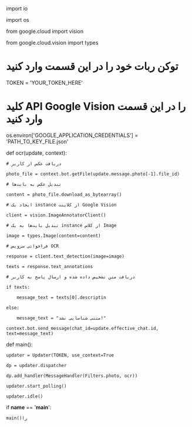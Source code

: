 import io

import os

from google.cloud import vision

from google.cloud.vision import types

# توکن ربات خود را در این قسمت وارد کنید

TOKEN = 'YOUR_TOKEN_HERE'

# کلید API Google Vision را در این قسمت وارد کنید

os.environ['GOOGLE_APPLICATION_CREDENTIALS'] = 'PATH_TO_KEY_FILE.json'

def ocr(update, context):

    # دریافت عکس از کاربر

    photo_file = context.bot.getFile(update.message.photo[-1].file_id)

    # تبدیل عکس به بایت‌ها

    content = photo_file.download_as_bytearray()

    # ایجاد یک instance از کلاینت Google Vision

    client = vision.ImageAnnotatorClient()

    # تبدیل بایت‌ها به یک instance از کلاس Image

    image = types.Image(content=content)

    # فراخوانی سرویس OCR

    response = client.text_detection(image=image)

    texts = response.text_annotations

    # دریافت متن تشخیص داده شده و ارسال پاسخ به کاربر

    if texts:

        message_text = texts[0].descriptin

    else:

        message_text = "متنی شناسایی نشد!"

    context.bot.send_message(chat_id=update.effective_chat.id, text=message_text)

def main():

    updater = Updater(TOKEN, use_context=True

    dp = updater.dispatcher

    dp.add_handler(MessageHandler(Filters.photo, ocr))

    updater.start_polling()

    updater.idle()

if __name__ == '__main__':

    main()را
